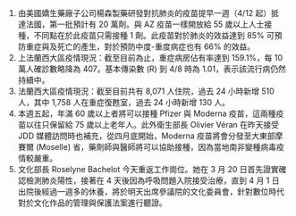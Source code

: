 1. 由美國嬌生藥廠子公司楊森製藥研發對抗肺炎的疫苗提早一週（4/12 起）抵達法國，第一批預計有 20 萬劑。與 AZ 疫苗一樣開放給 55 歲以上人士接種，不同點在於此疫苗只需接種 1 劑。此疫苗對於肺炎的效益達到 85% 可預防重症與及死亡的產生，對於預防中度-重度病症也有 66% 的效益。
1. 上法蘭西大區疫情現況：截至目前為止，重症病房佔有率達到 159.1%，每 10 萬人確診數略降為 407。基本傳染數 (R) 到 4/8 時為 1.01，表示該流行病仍然持續中。
1. 法蘭西大區疫情現況：截至目前共有 8,071 人住院，過去 24 小時新增 510 人，其中 1,758 人在重症復甦室，過去 24 小時新增 130 人。
1. 本週五起，年滿 60 歲以上者將可以接種 Pfizer 與 Moderna 疫苗，這兩種疫苗以往只保留給 75 歲以上老年人。此外衛生部長 Olivier Véran 在昨天接受 JDD 媒體訪問時也補充，從四月底開始，Moderna 疫苗將會分發至大東部摩賽爾 (Moselle) 省，藥劑師與醫師將可以協助接種，因為當地南非變種病毒疫情較嚴重。
1. 文化部長 Roselyne Bachelot 今天重返工作崗位。她在 3 月 20 日首先證實確認檢測肺炎陽性，接著在 4 天後因為呼吸問題入院接受治療，直到 4 月 1 日出院後經過一週多的休養，將於明天出席參議院的文化委員會，針對數位時代對於文化作品的管理與保護法案進行聽證。